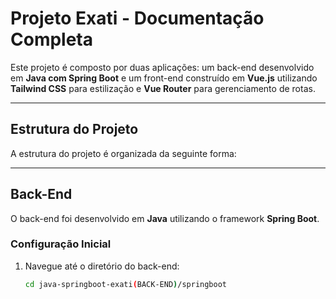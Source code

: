 # **Projeto Exati - Documentação Completa**

Este projeto é composto por duas aplicações: um back-end desenvolvido em **Java com Spring Boot** e um front-end construído em **Vue.js** utilizando **Tailwind CSS** para estilização e **Vue Router** para gerenciamento de rotas.

---

## **Estrutura do Projeto**
A estrutura do projeto é organizada da seguinte forma:


---

## **Back-End**

O back-end foi desenvolvido em **Java** utilizando o framework **Spring Boot**.

### **Configuração Inicial**
1. Navegue até o diretório do back-end:
   ```bash
   cd java-springboot-exati(BACK-END)/springboot


